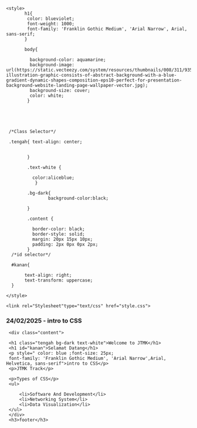 <!DOCTYPE html>
<html lang="en">
<head>
    <meta charset="UTF-8">
    <meta name="viewport" content="width=device-width, initial-scale=1.0">
    <title>CSS</title>

    <style>
           h1{
            color: blueviolet;
            font-weight: 1000;
            font-family: 'Franklin Gothic Medium', 'Arial Narrow', Arial, sans-serif;
           }

           body{

             background-color: aquamarine;
             background-image: url(https://static.vecteezy.com/system/resources/thumbnails/008/311/935/small/the-illustration-graphic-consists-of-abstract-background-with-a-blue-gradient-dynamic-shapes-composition-eps10-perfect-for-presentation-background-website-landing-page-wallpaper-vector.jpg);
             background-size: cover;
             color: white;
            }




            
     /*Class Selector*/

     .tengah{ text-align: center;
                

            }

            .text-white {

              color:aliceblue;
               }

            .bg-dark{
                    background-color:black;
               
            }

            .content {

              border-color: black;
              border-style: solid;
              margin: 20px 15px 10px;
              padding: 2px 0px 0px 2px;
            }
      /*id selector*/

      #kanan{

           text-align: right;
           text-transform: uppercase;
      }

    </style>

    <link rel="Stylesheet"type="text/css" href="style.css">
</head>
<body>
     <h3>24/02/2025 - intro to CSS</h3>

     <div class="content">

     <h1 class="tengah bg-dark text-white">Welcome to JTMK</h1>
     <h1 id="kanan">Selamat Datang</h1>
     <p style=" color: blue ;font-size: 25px;
     font-family: 'Franklin Gothic Medium', 'Arial Narrow',Arial, Helvetica, sans-serif">intro to CSS</p>
     <p>JTMK Track</p>

     <p>Types of CSS</p>
     <ul>

         <li>Software And Development</li>
         <li>Networking System</li>
         <li>Data Visualization</li>
     </ul>
     </div>
     <h3>footer</h3>
</body>
</html>
